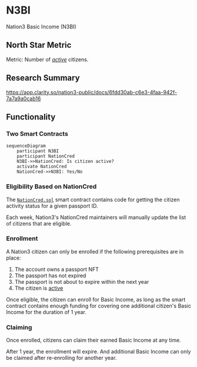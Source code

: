 # N3BI

Nation3 Basic Income (N3BI)

## North Star Metric

Metric: Number of [_active_](https://github.com/nation3/nationcred-datasets/tree/main/nationcred#definition-of-active) citizens.

## Research Summary

https://app.clarity.so/nation3-public/docs/6fdd30ab-c6e3-4faa-942f-7a7a9a0cab16

## Functionality

### Two Smart Contracts

```mermaid
sequenceDiagram
    participant N3BI
    participant NationCred
    N3BI->>NationCred: Is citizen active?
    activate NationCred
    NationCred->>N3BI: Yes/No
```

### Eligibility Based on NationCred

The [`NationCred.sol`](https://github.com/nation3/nationcred-contracts/blob/main/contracts/NationCred.sol) smart contract contains code for getting the citizen activity status for a given passport ID.

Each week, Nation3's NationCred maintainers will manually update the list of citizens that are eligible.

### Enrollment

A Nation3 citizen can only be enrolled if the following prerequisites are in place:

1. The account owns a passport NFT
1. The passport has not expired
1. The passport is not about to expire within the next year
1. The citizen is [active](https://github.com/nation3/nationcred-datasets/tree/main/nationcred#definition-of-active)

Once eligible, the citizen can enroll for Basic Income, as long as the smart contract contains enough funding for 
covering one additional citizen's Basic Income for the duration of 1 year.

### Claiming

Once enrolled, citizens can claim their earned Basic Income at any time.

After 1 year, the enrollment will expire. And additional Basic Income can only be claimed after re-enrolling for 
another year.
